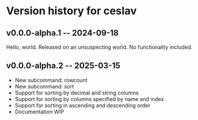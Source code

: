 # Version history for ceslav

## v0.0.0-alpha.1 -- 2024-09-18

Hello, world. Released on an unsuspecting world. No functionality included.

## v0.0.0-alpha.2 -- 2025-03-15

* New subcommand: rowcount
* New subcommand: sort
* Support for sorting by decimal and string columns
* Support for sorting by columns specified by name and index
* Support for sorting in ascending and descending order
* Documentation WIP
